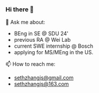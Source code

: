 ### Hi there 👋

<!--
**sethzhangjs/sethzhangjs** is a ✨ _special_ ✨ repository because its `README.md` (this file) appears on your GitHub profile.

Here are some ideas to get you started:

- 🔭 I’m currently working on ...
- 🌱 I’m currently learning ...
- 👯 I’m looking to collaborate on ...
- 🤔 I’m looking for help with ...
- 💬 Ask me about ...
- 📫 How to reach me: ...
- 😄 Pronouns: ...
- ⚡ Fun fact: ...
-->

💬 Ask me about:
- BEng in SE @ SDU 24' 
- previous RA @ Wei Lab
- current SWE internship @ Bosch
- applying for MS/MEng in the US.

📫 How to reach me: 
- sethzhangjs@gmail.com 
- sethzhangjs@163.com 


